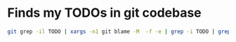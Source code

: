 # Finds my TODOs in git codebase

```sh
git grep -il TODO | xargs -n1 git blame -M  -f -e | grep -i TODO | grep $(git config user.email)
```
